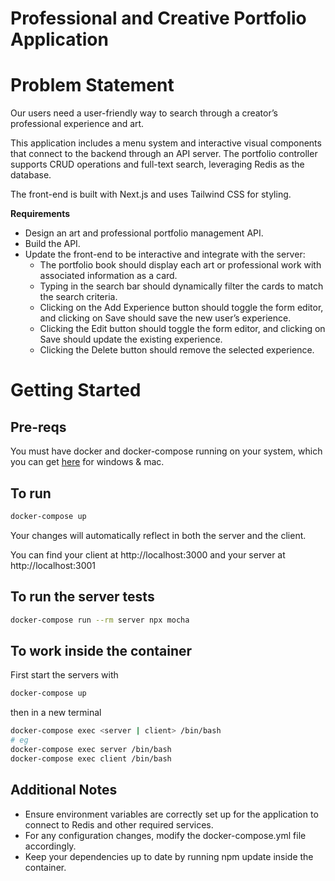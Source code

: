 # Professional and Creative Portfolio Application

# Problem Statement
Our users need a user-friendly way to search through a creator’s professional experience and art.

This application includes a menu system and interactive visual components that connect to the backend through an API server. The portfolio controller supports CRUD operations and full-text search, leveraging Redis as the database.

The front-end is built with Next.js and uses Tailwind CSS for styling.

**Requirements**
- Design an art and professional portfolio management API.
- Build the API.
- Update the front-end to be interactive and integrate with the server:
  - The portfolio book should display each art or professional work with associated information as a card.
  - Typing in the search bar should dynamically filter the cards to match the search criteria.
  - Clicking on the Add Experience button should toggle the form editor, and clicking on Save should save the new user’s experience.
  - Clicking the Edit button should toggle the form editor, and clicking on Save should update the existing experience.
  - Clicking the Delete button should remove the selected experience.



# Getting Started
## Pre-reqs
You must have docker and docker-compose running on your system, which you can get [here](https://www.docker.com/products/docker-desktop) for windows & mac.

## To run
```sh
docker-compose up
```

Your changes will automatically reflect in both the server and the client.

You can find your client at
http://localhost:3000
and your server at
http://localhost:3001

## To run the server tests
```sh
docker-compose run --rm server npx mocha
```

## To work inside the container
First start the servers with
```sh
docker-compose up
```

then in a new terminal

```sh
docker-compose exec <server | client> /bin/bash
# eg
docker-compose exec server /bin/bash
docker-compose exec client /bin/bash
```

## Additional Notes
- Ensure environment variables are correctly set up for the application to connect to Redis and other required services.
- For any configuration changes, modify the docker-compose.yml file accordingly.
- Keep your dependencies up to date by running npm update inside the container.
